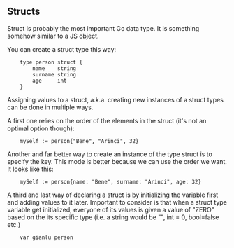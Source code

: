 ## Structs

Struct is probably the most important Go data type. It is something somehow similar to a JS object. <br>

You can create a struct type this way:

```
    type person struct {
        name    string
        surname string
        age     int
    }
```

Assigning values to a struct, a.k.a. creating new instances of a struct types can be done in multiple ways. <br>

A first one relies on the order of the elements in the struct (it's not an optimal option though):

```
    mySelf := person{"Bene", "Arinci", 32}
```

Another and far better way to create an instance of the type struct is to specify the key. This mode is better because we can use the order we want. It looks like this:

```
    mySelf := person{name: "Bene", surname: "Arinci", age: 32}
```

A third and last way of declaring a struct is by initializing the variable first and adding values to it later. Important to consider is that when a struct type variable get initialized, everyone of its values is given a value of "ZERO" based on the its specific type (i.e. a string would be "", int = 0, bool=false etc.)

```
    var gianlu person
```
